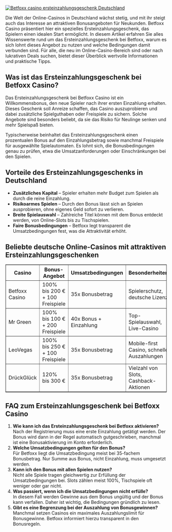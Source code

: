 [![Betfoxx casino ersteinzahlungsgeschenk Deutschland](https://123-caf.pages.dev/gitsignup.png)](https://vrmoo.ru/Bt82HjjY)

<p>Die Welt der Online-Casinos in Deutschland wächst stetig, und mit ihr steigt auch das Interesse an attraktiven Bonusangeboten für Neukunden. Betfoxx Casino präsentiert hier ein spezielles Ersteinzahlungsgeschenk, das Spielern einen idealen Start ermöglicht. In diesem Artikel erfahren Sie alles Wissenswerte rund um das Ersteinzahlungsgeschenk bei Betfoxx, warum es sich lohnt dieses Angebot zu nutzen und welche Bedingungen damit verbunden sind. Für alle, die neu im Online-Casino-Bereich sind oder nach lukrativen Deals suchen, bietet dieser Überblick wertvolle Informationen und praktische Tipps.</p>  <h2>Was ist das Ersteinzahlungsgeschenk bei Betfoxx Casino?</h2> <p>Das Ersteinzahlungsgeschenk bei Betfoxx Casino ist ein Willkommensbonus, den neue Spieler nach ihrer ersten Einzahlung erhalten. Dieses Geschenk soll Anreize schaffen, das Casino auszuprobieren und dabei zusätzliche Spielguthaben oder Freispiele zu sichern. Solche Angebote sind besonders beliebt, da sie das Risiko für Neulinge senken und mehr Spielspaß bieten.</p> <p>Typischerweise beinhaltet das Ersteinzahlungsgeschenk einen prozentualen Bonus auf den Einzahlungsbetrag sowie manchmal Freispiele für ausgewählte Spielautomaten. Es lohnt sich, die Bonusbedingungen genau zu prüfen, etwa die Umsatzanforderungen oder Einschränkungen bei den Spielen.</p>  <h2>Vorteile des Ersteinzahlungsgeschenks in Deutschland</h2> <ul>   <li><strong>Zusätzliches Kapital</strong> – Spieler erhalten mehr Budget zum Spielen als durch die reine Einzahlung.</li>   <li><strong>Risikoarmes Spielen</strong> – Durch den Bonus lässt sich an Spielen ausprobieren, ohne eigenes Geld sofort zu verlieren.</li>   <li><strong>Breite Spielauswahl</strong> – Zahlreiche Titel können mit dem Bonus entdeckt werden, von Online-Slots bis zu Tischspielen.</li>   <li><strong>Faire Bonusbedingungen</strong> – Betfoxx legt transparent die Umsatzbedingungen fest, was die Attraktivität erhöht.</li> </ul>  <h2>Beliebte deutsche Online-Casinos mit attraktiven Ersteinzahlungsgeschenken</h2> <table border="1" cellpadding="5" cellspacing="0">   <thead>     <tr>       <th>Casino</th>       <th>Bonus-Angebot</th>       <th>Umsatzbedingungen</th>       <th>Besonderheiten</th>     </tr>   </thead>   <tbody>     <tr>       <td>Betfoxx Casino</td>       <td>100% bis 200 € + 100 Freispiele</td>       <td>35x Bonusbetrag</td>       <td>Spielerschutz, deutsche Lizenz</td>     </tr>     <tr>       <td>Mr Green</td>       <td>100% bis 100 € + 200 Freispiele</td>       <td>40x Bonus + Einzahlung</td>       <td>Top-Spielauswahl, Live-Casino</td>     </tr>     <tr>       <td>LeoVegas</td>       <td>100% bis 250 € + 100 Freispiele</td>       <td>35x Bonusbetrag</td>       <td>Mobile-first Casino, schnelle Auszahlungen</td>     </tr>     <tr>       <td>DrückGlück</td>       <td>120% bis 300 €</td>       <td>35x Bonusbetrag</td>       <td>Vielzahl von Slots, Cashback-Aktionen</td>     </tr>   </tbody> </table>  <h2>FAQ zum Ersteinzahlungsgeschenk bei Betfoxx Casino</h2> <ol>   <li><strong>Wie kann ich das Ersteinzahlungsgeschenk bei Betfoxx aktivieren?</strong><br>Nach der Registrierung muss eine erste Einzahlung getätigt werden. Der Bonus wird dann in der Regel automatisch gutgeschrieben, manchmal ist eine Bonusaktivierung im Konto erforderlich.</li>   <li><strong>Welche Umsatzbedingungen gelten für den Bonus?</strong><br>Für Betfoxx liegt die Umsatzbedingung meist bei 35-fachem Bonusbetrag. Nur Summe aus Bonus, nicht Einzahlung, muss umgesetzt werden.</li>   <li><strong>Kann ich den Bonus mit allen Spielen nutzen?</strong><br>Nicht alle Spiele tragen gleichwertig zur Erfüllung der Umsatzbedingungen bei. Slots zählen meist 100%, Tischspiele oft weniger oder gar nicht.</li>   <li><strong>Was passiert, wenn ich die Umsatzbedingungen nicht erfülle?</strong><br>In diesem Fall werden Gewinne aus dem Bonus ungültig und der Bonus kann verfallen. Daher ist wichtig, die Bedingungen gründlich zu lesen.</li>   <li><strong>Gibt es eine Begrenzung bei der Auszahlung von Bonusgewinnen?</strong><br>Manchmal setzen Casinos ein maximales Auszahlungslimit für Bonusgewinne. Betfoxx informiert hierzu transparent in den Bonusregeln.</li> </ol>